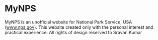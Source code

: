# MyNPS
MyNPS is an unofficial website for National Park Service, USA (www.nps.gov). 
This website created only with the personal interest and practical experience.
All rights of design reserved to Sravan Kumar

